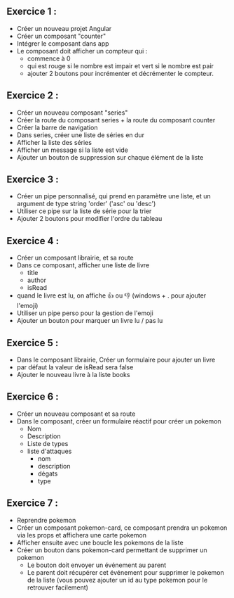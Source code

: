 ## Exercice 1 :

- Créer un nouveau projet Angular
- Créer un composant "counter"
- Intégrer le composant dans app
- Le composant doit afficher un compteur qui :
    - commence à 0
    - qui est rouge si le nombre est impair et vert si le nombre est pair
    - ajouter 2 boutons pour incrémenter et décrémenter le compteur.

## Exercice 2 :

- Créer un nouveau composant "series"
- Créer la route du composant series + la route du composant counter
- Créer la barre de navigation
- Dans series, créer une liste de séries en dur
- Afficher la liste des séries
- Afficher un message si la liste est vide
- Ajouter un bouton de suppression sur chaque élément de la liste 

## Exercice 3 :

- Créer un pipe personnalisé, qui prend en paramètre une liste, et un argument de type string 'order' ('asc' ou 'desc')
- Utiliser ce pipe sur la liste de série pour la trier
- Ajouter 2 boutons pour modifier l'ordre du tableau

## Exercice 4 :

- Créer un composant librairie, et sa route
- Dans ce composant, afficher une liste de livre
    - title
    - author
    - isRead
- quand le livre est lu, on affiche 👍 ou 👎 (windows + . pour ajouter l'emoji)
- Utiliser un pipe perso pour la gestion de l'emoji
- Ajouter un bouton pour marquer un livre lu / pas lu

## Exercice 5 :

- Dans le composant librairie, Créer un formulaire pour ajouter un livre
- par défaut la valeur de isRead sera false
- Ajouter le nouveau livre à la liste books

## Exercice 6 :

- Créer un nouveau composant et sa route
- Dans le composant, créer un formulaire réactif pour créer un pokemon
    - Nom
    - Description
    - Liste de types
    - liste d'attaques
        - nom
        - description
        - dégats
        - type
    
## Exercice 7 :

- Reprendre pokemon
- Créer un composant pokemon-card, ce composant prendra un pokemon via les props et affichera une carte pokemon
- Afficher ensuite avec une boucle les pokemons de la liste
- Créer un bouton dans pokemon-card permettant de supprimer un pokemon
    - Le bouton doit envoyer un événement au parent
    - Le parent doit récupérer cet événement pour supprimer le pokemon de la liste (vous pouvez ajouter un id au type pokemon pour le retrouver facilement)